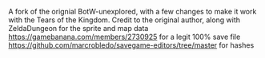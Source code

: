 A fork of the orignial BotW-unexplored, with a few changes to make it work with the Tears of the Kingdom.
Credit to the original author, along with
ZeldaDungeon for the sprite and map data
https://gamebanana.com/members/2730925 for a legit 100% save file
https://github.com/marcrobledo/savegame-editors/tree/master for hashes